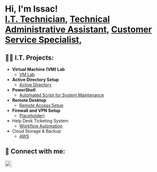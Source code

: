 <h1>Hi, I'm Issac! <br/><a href="https://github.com/issacroman">I.T. Technician</a>, <a href="https://www.linkedin.com/in/issac-roman-199190251/">Technical Administrative Assistant</a>, <a href="https://www.linkedin.com/in/issac-roman-199190251//">Customer Service Specialist</a>,

<h2>👨‍💻 I.T. Projects:</h2>

- <b>Virtual Machine (VM) Lab</b>
  - [VM Lab](https://github.com/issacroman)
- <b>Active Directory Setup</b>
  - [Active Directory](https://github.com/issacroman) 
- <b>PowerShell</b>
  - [Automated Script for System Maintenance](https://github.com/issacroman)
- <b>Remote Desktop</b>
  - [Remote Access Setup](https://github.com/issacroman)
- <b>Firewall and VPN Setup</b>
  - [Placeholder)](https://github.com/issacroman)
- Help Desk Ticketing System
  - [Workflow Automation](https://github.com/issacroman)
- Cloud Storage & Backup
  - [AWS](https://github.com/issacroman)




<h2> 🤳 Connect with me:</h2>

[<img align="left" alt="JoshMadakor | LinkedIn" width="22px" src="https://cdn.jsdelivr.net/npm/simple-icons@v3/icons/linkedin.svg" />][linkedin]

[linkedin]: https://www.linkedin.com/in/issac-roman-199190251/

<!--

Here are some ideas to get you started:

- 🔭 I’m currently working on ...
- 🌱 I’m currently learning ...
- 👯 I’m looking to collaborate on ...
- 🤔 I’m looking for help with ...
- 💬 Ask me about ...
- 📫 How to reach me: ...
- 😄 Pronouns: ...
- ⚡ Fun fact: ...
-->
